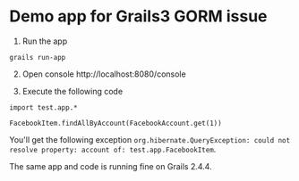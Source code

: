 # Demo app for Grails3 GORM issue

1. Run the app

```
grails run-app
```

2. Open console http://localhost:8080/console

3. Execute the following code

```
import test.app.*

FacebookItem.findAllByAccount(FacebookAccount.get(1))
```

You'll get the following exception `org.hibernate.QueryException: could not resolve property: account of: test.app.FacebookItem`.

The same app and code is running fine on Grails 2.4.4.
